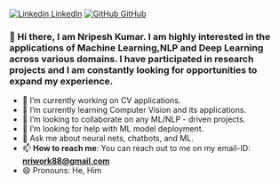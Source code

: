 
[![Linkedin](https://i.stack.imgur.com/gVE0j.png) LinkedIn](https://www.linkedin.com/in/nripesh-kumar/)   [![GitHub](https://i.stack.imgur.com/tskMh.png) GitHub](https://github.com/nrpu88/nrpu88/edit/master/README.md)



### 👋 Hi there, I am Nripesh Kumar. I am highly interested in the applications of Machine Learning,NLP and Deep Learning across various domains. I have participated in research projects and I am constantly looking for opportunities to expand my experience.

<!--
**nrpu88/nrpu88** is a ✨ _special_ ✨ repository because its `README.md` (this file) appears on your GitHub profile.

Here are some ideas to get you started: -->

- 🔭 I’m currently working on CV applications.
- 🌱 I’m currently learning Computer Vision and its applications.
- 👯 I’m looking to collaborate on any ML/NLP - driven projects.
- 🤔 I’m looking for help with ML model deployment. 
- 💬 Ask me about neural nets, chatbots, and ML.
- 📫 **How to reach me**: You can reach out to me on my email-ID: **nriwork88@gmail.com** 
- 😄 Pronouns: He, Him

